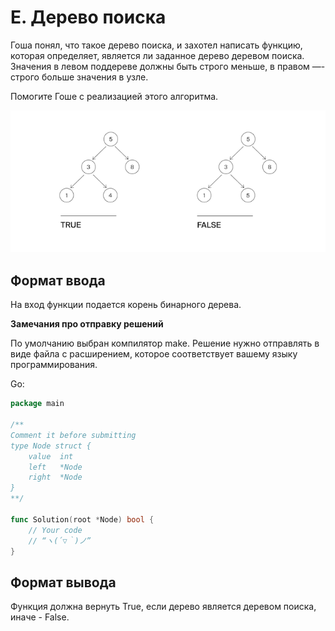 # E. Дерево поиска

Гоша понял, что такое дерево поиска, и захотел написать функцию, которая определяет, является ли заданное дерево деревом поиска. Значения в левом поддереве должны быть строго меньше, в правом —- строго больше значения в узле.

Помогите Гоше с реализацией этого алгоритма.

![IMG](image.png)

## Формат ввода

На вход функции подается корень бинарного дерева.

**Замечания про отправку решений**

По умолчанию выбран компилятор make.
Решение нужно отправлять в виде файла с расширением, которое соответствует вашему языку программирования.

Go:

```go
package main

/**
Comment it before submitting
type Node struct {  
	value  int  
	left   *Node  
	right  *Node  
}
**/

func Solution(root *Node) bool {
    // Your code
    // “ヽ(´▽｀)ノ”
}
```

## Формат вывода

Функция должна вернуть True, если дерево является деревом поиска, иначе - False.
